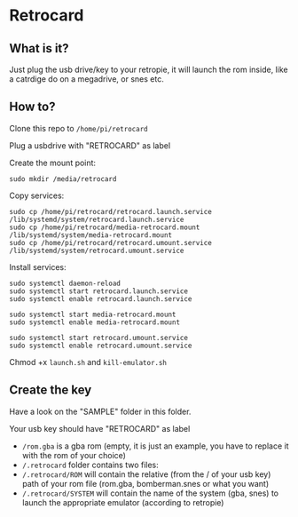 # Retrocard

## What is it?

Just plug the usb drive/key to your retropie, it will launch the rom inside, like a catrdige do on a megadrive, or snes etc.

## How to?

Clone this repo to ``/home/pi/retrocard``

Plug a usbdrive with "RETROCARD" as label

Create the mount point:

```shell
sudo mkdir /media/retrocard
```

Copy services:

```shell
sudo cp /home/pi/retrocard/retrocard.launch.service /lib/systemd/system/retrocard.launch.service
sudo cp /home/pi/retrocard/media-retrocard.mount /lib/systemd/system/media-retrocard.mount
sudo cp /home/pi/retrocard/retrocard.umount.service /lib/systemd/system/retrocard.umount.service
```

Install services:
```shell
sudo systemctl daemon-reload
sudo systemctl start retrocard.launch.service
sudo systemctl enable retrocard.launch.service  

sudo systemctl start media-retrocard.mount
sudo systemctl enable media-retrocard.mount  

sudo systemctl start retrocard.umount.service
sudo systemctl enable retrocard.umount.service
```

Chmod +x ``launch.sh`` and ``kill-emulator.sh``

## Create the key

Have a look on the "SAMPLE" folder in this folder.

Your usb key should have "RETROCARD" as label

- ``/rom.gba`` is a gba rom (empty, it is just an example, you have to replace it with the rom of your choice)
- ``/.retrocard`` folder contains two files:
- ``/.retrocard/ROM`` will contain the relative (from the / of your usb key) path of your rom file (rom.gba, bomberman.snes or what you want)
- ``/.retrocard/SYSTEM`` will contain the name of the system (gba, snes) to launch the appropriate emulator (according to retropie)
